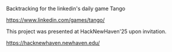 
Backtracking for the linkedin's daily game Tango 


https://www.linkedin.com/games/tango/


This project was presented at HackNewHaven'25 upon invitation.

https://hacknewhaven.newhaven.edu/



